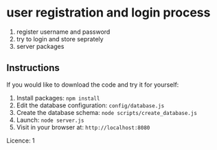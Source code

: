 # user registration and login process
1. register username and password 
2. try to login and store seprately 
3. server packages  



## Instructions

If you would like to download the code and try it for yourself:

1. Install packages: `npm install`
1. Edit the database configuration: `config/database.js`
1. Create the database schema: `node scripts/create_database.js`
1. Launch: `node server.js`
1. Visit in your browser at: `http://localhost:8080`


Licence: 1
